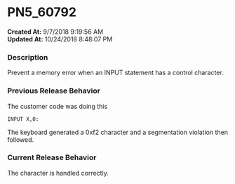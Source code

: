 # PN5_60792

**Created At:** 9/7/2018 9:19:56 AM  
**Updated At:** 10/24/2018 8:48:07 PM  


### Description

Prevent a memory error when an INPUT statement has a control character.



### Previous Release Behavior

The customer code was doing this

```
INPUT X,0:
```

The keyboard generated a 0xf2 character and a segmentation violation then followed.



### Current Release Behavior

The character is handled correctly.
